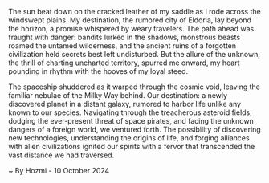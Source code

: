 
The sun beat down on the cracked leather of my saddle as I rode across the windswept plains. My destination, the rumored city of Eldoria, lay beyond the horizon, a promise whispered by weary travelers. The path ahead was fraught with danger: bandits lurked in the shadows, monstrous beasts roamed the untamed wilderness, and the ancient ruins of a forgotten civilization held secrets best left undisturbed. But the allure of the unknown, the thrill of charting uncharted territory, spurred me onward, my heart pounding in rhythm with the hooves of my loyal steed.

The spaceship shuddered as it warped through the cosmic void, leaving the familiar nebulae of the Milky Way behind.  Our destination: a newly discovered planet in a distant galaxy, rumored to harbor life unlike any known to our species.  Navigating through the treacherous asteroid fields, dodging the ever-present threat of space pirates, and facing the unknown dangers of a foreign world, we ventured forth.  The possibility of discovering new technologies, understanding the origins of life, and forging alliances with alien civilizations ignited our spirits with a fervor that transcended the vast distance we had traversed. 

~ By Hozmi - 10 October 2024
